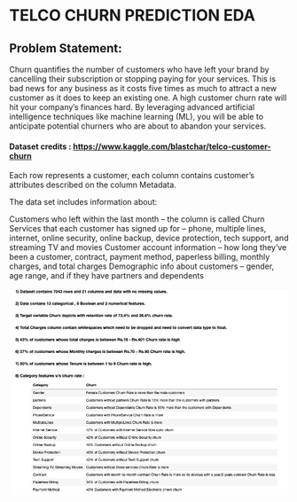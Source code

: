 # TELCO CHURN PREDICTION EDA

## Problem Statement:
Churn quantifies the number of customers who have left your brand by cancelling their subscription or stopping paying for your services. This is bad news for any business as it costs five times as much to attract a new customer as it does to keep an existing one. A high customer churn rate will hit your company’s finances hard. By leveraging advanced artificial intelligence techniques like machine learning (ML), you will be able to anticipate potential churners who are about to abandon your services.
 
 #### Dataset credits : https://www.kaggle.com/blastchar/telco-customer-churn
 
Each row represents a customer, each column contains customer’s attributes described on the column Metadata.

The data set includes information about:

Customers who left within the last month – the column is called Churn
Services that each customer has signed up for – phone, multiple lines, internet, online security, online backup, device protection, tech support, and streaming TV and movies
Customer account information – how long they’ve been a customer, contract, payment method, paperless billing, monthly charges, and total charges
Demographic info about customers – gender, age range, and if they have partners and dependents


![alt text](https://github.com/ULLASKM/Churn_Prediction_EDA/blob/master/Screenshot%202020-09-29%20at%207.16.54%20PM.png)
